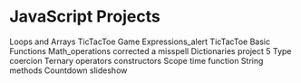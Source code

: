 # JavaScript Projects 
Loops and Arrays
TicTacToe Game
Expressions_alert
TicTacToe
Basic Functions
Math_operations
corrected a misspell
Dictionaries
project 5
Type coercion
Ternary operators constructors
Scope time function
String methods
Countdown slideshow
